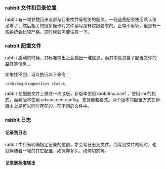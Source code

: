 ### rabbit 文件和目录位置

rabbit 有一堆参数用来设置与目录文件等相关的配置，一般这些配置使用默认值足够了，然后相关的很多操作对文件读写是有权限要求的。正常不用管，但是有一些系统会比较严格，这时候就需要注意一下。

### rabbit 配置文件

rabbit 启动的时候，其标准输出上会输出一堆信息，而其中就包含了配置文件的路径等信息 。

如果找不到，可以执行以下命令：

```shell
rabbitmq-diagnostics status
```

rabbit 在配置文件上做过一次改版，新版本使用 rabbitmq.conf ，使用  ini 的格式，而老版本使用 advancced.config，支持嵌套格式。两个版本的配置方式在新版本上是可以同时存在的，在不同的文件中。

### rabbit 日志

#### 记录到日志

rabbit 中只有明确指定记录的位置，才会写日志到文件。而写到文件的同时，也就伴随着一堆的其它配置，如保存多久、如何切割等。

#### 记录到标准输出

